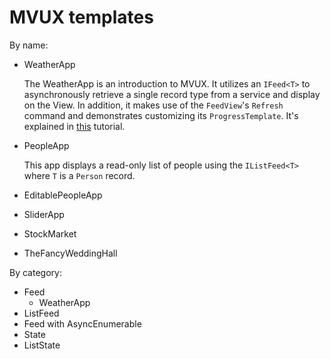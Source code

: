 # MVUX templates

By name:

- WeatherApp

    The WeatherApp is an introduction to MVUX.
    It utilizes an `IFeed<T>` to asynchronously retrieve a single record type from a service and display on the View.
    In addition, it makes use of the `FeedView`'s `Refresh` command and demonstrates customizing its `ProgressTemplate`.
    It's explained in [this](https://platform.uno/docs/articles/external/uno.extensions/doc/Overview/Mvux/Overview.html) tutorial.

- PeopleApp

    This app displays a read-only list of people using the `IListFeed<T>` where `T` is a `Person` record.

- EditablePeopleApp
- SliderApp
- StockMarket
- TheFancyWeddingHall

By category:

- Feed
    - WeatherApp
- ListFeed
- Feed with AsyncEnumerable 
- State
- ListState